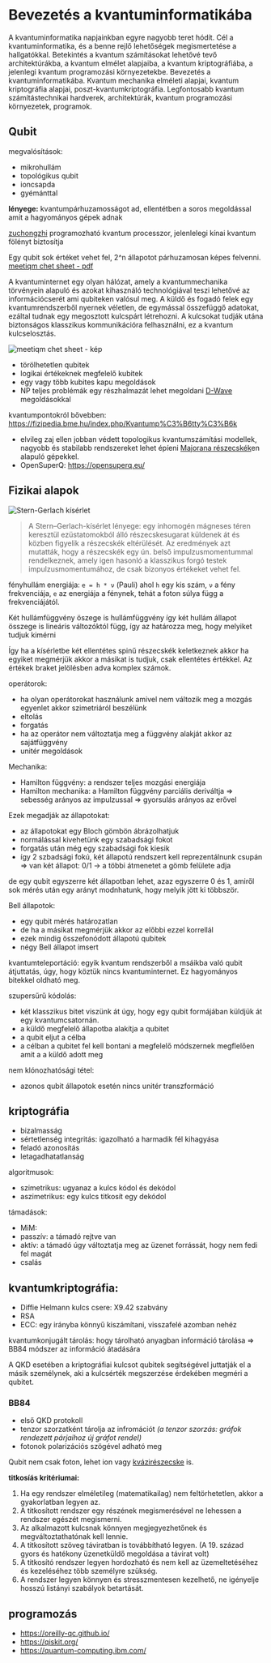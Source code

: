 # Bevezetés a kvantuminformatikába
A kvantuminformatika napjainkban egyre nagyobb teret hódít. Cél a kvantuminformatika, és a benne rejlő lehetőségek megismertetése a hallgatókkal. Betekintés a kvantum számításokat lehetővé tevő architektúrákba, a kvantum elmélet alapjaiba, a kvantum kriptográfiába, a jelenlegi kvantum programozási környezetekbe.  Bevezetés a kvantuminformatikába. Kvantum mechanika elméleti alapjai, kvantum kriptográfia alapjai, poszt-kvantumkriptográfia. Legfontosabb kvantum számítástechnikai hardverek, architektúrák, kvantum programozási környezetek, programok.


## Qubit
megvalósítások:
- mikrohullám
- topológikus qubit
- ioncsapda
- gyémánttal

**lényege:** kvantumpárhuzamosságot ad, ellentétben a soros megoldással amit a hagyományos gépek adnak

[zuchongzhi](https://www.sciencealert.com/china-s-latest-56-qubit-computer-marks-another-quantum-milestone) programozható kvantum processzor, jelenlelegi kínai kvantum fölényt biztosítja

Egy qubit sok értéket vehet fel, 2^n állapotot párhuzamosan képes felvenni. [meetiqm chet sheet - pdf](https://meetiqm.com/uploads/files/cheat-sheet-circuit-magicians-hm.pdf)

A kvantuminternet egy olyan hálózat, amely a kvantummechanika törvényein alapuló és azokat kihasználó technológiával teszi lehetővé az információcserét ami qubiteken valósul meg. A küldő és fogadó felek egy kvantumrendszerből nyernek véletlen, de egymással összefüggő adatokat, ezáltal tudnak egy megosztott kulcspárt létrehozni. A  kulcsokat tudják utána biztonságos klasszikus kommunikációra felhasználni, ez a kvantum kulcselosztás.



![[meetiqm chet sheet - kép](https://meetiqm.com/uploads/files/cheat-sheet-circuit-magicians-hm.pdf)](https://www.meetiqm.com/imager/images/74720/cheat-sheet-circuit-magicians_2023319427f4081f6d74a91ada0584b8.jpg)

- törölhetetlen qubitek
- logikai értékeknek megfelelő kubitek
- egy vagy több kubites kapu megoldások
- NP teljes problémák egy részhalmazát lehet megoldani [D-Wave](https://www.dwavesys.com/) megoldásokkal

kvantumpontokról bővebben: https://fizipedia.bme.hu/index.php/Kvantump%C3%B6tty%C3%B6k

- elvileg zaj ellen jobban védett topologikus kvantumszámítási modellek, nagyobb és stabilabb rendszereket lehet épíeni [Majorana részecskék](https://www.youtube.com/watch?v=LTatUEj3oG4)en alapuló gépekkel.
- OpenSuperQ: https://opensuperq.eu/


## Fizikai alapok

![Stern-Gerlach kísérlet](https://upload.wikimedia.org/wikipedia/commons/2/29/Stern-Gerlach_experiment.PNG)

> A Stern–Gerlach-kísérlet lényege: egy inhomogén mágneses téren keresztül ezüstatomokból álló részecskesugarat küldenek át és közben figyelik a részecskék eltérülését. Az eredmények azt mutatták, hogy a részecskék egy ún. belső impulzusmomentummal rendelkeznek, amely igen hasonló a klasszikus forgó testek impulzusmomentumához, de csak bizonyos értékeket vehet fel. 

fényhullám energiája: `e = h * ν` (Pauli) ahol `h` egy kis szám, `ν` a fény frekvenciája, `e` az energiája a fénynek, tehát a foton súlya függ a frekvenciájától.

Két hullámfüggvény öszege is hullámfüggvény így két hullám állapot összege is lineáris változóktól függ, így az határozza meg, hogy melyiket tudjuk kimérni

Így ha a kísérletbe két ellentétes spinű részecskék keletkeznek akkor ha egyiket megmérjük akkor a másikat is tudjuk, csak ellentétes értékkel. Az értékek braket jelölésben adva komplex számok.


operátorok:
- ha olyan operátorokat használunk amivel nem változik meg a mozgás egyenlet akkor szimetriáról beszélünk
- eltolás
- forgatás
- ha az operátor nem változtatja meg a függvény alakját akkor az sajátfüggvény
- unitér megoldások

Mechanika:
- Hamilton függvény: a rendszer teljes mozgási energiája
- Hamilton mechanika: a Hamilton függvény parciális deriváltja => sebesség arányos az impulzussal => gyorsulás arányos az erővel

Ezek megadják az állapotokat:
- az állapotokat egy Bloch gömbön ábrázolhatjuk
- normálással kivehetünk egy szabadsági fokot
- forgatás után még egy szabadsági fok kiesik
- így 2 szbadsági fokú, két állapotú rendszert kell reprezentálnunk csupán => van két állapot: 0/1 -> a többi átmenetet a gömb felülete adja

de egy qubit egyszerre két állapotban lehet, azaz egyszerre 0 és 1, amiről sok mérés után egy arányt modnhatunk, hogy melyik jött ki többször.

Bell állapotok:
- egy qubit mérés határozatlan
- de ha a másikat megmérjük akkor az előbbi ezzel korrellál
- ezek mindig összefonódott állapotú qubitek
- négy Bell állapot imsert

kvantumteleportáció: egyik kvantum rendszerből a msáikba való qubit átjuttatás, úgy, hogy köztük nincs kvantuminternet. Ez hagyományos bitekkel oldható meg.

szupersűrű kódolás:
- két klasszikus bitet viszünk át úgy, hogy egy qubit formájában küldjük át egy kvantumcsatornán.
- a küldő megfelelő állapotba alakítja a qubitet
- a qubit eljut a célba
- a célban a qubitet fel kell bontani a megfelelő módszernek megflelően amit a a küldő adott meg

nem klónozhatósági tétel:
- azonos qubit állapotok esetén nincs unitér transzformáció


## kriptográfia
- bizalmasság
- sértetlenség integritás: igazolható a harmadik fél kihagyása
- feladó azonosítás
- letagadhatatlanság

algoritmusok:
- szimetrikus: ugyanaz a kulcs kódol és dekódol
- aszimetrikus: egy kulcs titkosít egy dekódol

támadások:
- MiM:
 - passzív: a támadó rejtve van
 - aktív: a támadó úgy változtatja meg az üzenet forrássát, hogy nem fedi fel magát 
 - csalás

## kvantumkriptográfia:
- Diffie Helmann kulcs csere: X9.42 szabvány
- RSA
- ECC: egy irányba könnyű kiszámítani,  visszafelé azomban nehéz

kvantumkonjugált tárolás: hogy tárolható anyagban információ tárolása => BB84 módszer az információ átadására

A QKD esetében a kriptográfiai kulcsot qubitek segítségével juttatják el a másik személynek, aki a kulcsérték megszerzése érdekében megméri a qubitet.

### BB84
- első QKD protokoll
- tenzor szorzatként tárolja az infromációt *(a tenzor szorzás: gráfok rendezett párjaihoz új gráfot rendel)*
- fotonok polarizációs szögével adható meg

Qubit nem csak foton, lehet ion vagy [kvázirészecske](https://hu.wikipedia.org/wiki/Roton) is.

**titkosíás kritériumai:**
1. Ha egy rendszer elméletileg (matematikailag) nem feltörhetetlen, akkor a gyakorlatban legyen az.
2. A titkosított rendszer egy részének megismerésével ne lehessen a rendszer egészét megismerni.
3. Az alkalmazott kulcsnak könnyen megjegyezhetőnek és megváltoztathatónak kell lennie.
4. A titkosított szöveg táviratban is továbbítható legyen. (A 19. század gyors és hatékony üzenetküldő megoldása a távirat volt)
5. A titkosító rendszer legyen hordozható és nem kell az üzemeltetéséhez és kezeléséhez több személyre szükség.
6. A rendszer legyen könnyen és stresszmentesen kezelhető, ne igényelje hosszú listányi szabályok betartását.

## programozás
- https://oreilly-qc.github.io/
- https://qiskit.org/
- https://quantum-computing.ibm.com/
